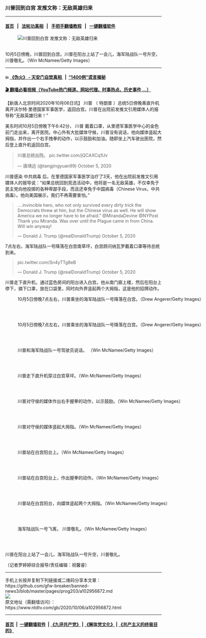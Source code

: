 ### 川普回到白宫 发推文称：无敌英雄归来
------------------------

#### [首页](https://github.com/gfw-breaker/banned-news3/blob/master/README.md) &nbsp;&nbsp;|&nbsp;&nbsp; [法轮功真相](https://github.com/begood0513/basic/blob/master/README.md)  &nbsp;&nbsp;|&nbsp;&nbsp; [手把手翻墙教程](https://github.com/gfw-breaker/guides/wiki)  &nbsp;&nbsp;|&nbsp;&nbsp; [一键翻墙软件](https://github.com/gfw-breaker/nogfw/blob/master/README.md)  



<div><div class="featured_image">
 <figure>
  <img alt="川普回到白宫 发推文称：无敌英雄归来" src="https://i.ntdtv.com/assets/uploads/2020/10/GettyImages-1278690375-800x450.jpg"/>
 </figure><br/>
 <span class="caption">
  10月5日傍晚，川普回到白宫。川普在阳台上站了一会儿，海军陆战队一号升空，川普敬礼。（Win McNamee/Getty Images）
 </span>
</div>
</div><hr/>

#### 💥 [《伪火》 - 天安门自焚真相 ](http://158.247.195.190:10000/videos/blog/weihuo.html)&nbsp; |&nbsp; [“1400例”谎言揭秘  ](http://158.247.195.190:10000/videos/blog/jiexi1400.html)

#### [ 🎬  翻墙必看视频（YouTube热门频道、网站代理、时事热点、历史事件 ...）](https://github.com/gfw-breaker/links/blob/master/banned.md)

<div><div class="post_content" itemprop="articleBody">
 <p>
  【新唐人北京时间2020年10月06日讯】
  <ok href="https://www.ntdtv.com/gb/川普.htm">
   川普
  </ok>
  （
  <ok href="https://www.ntdtv.com/gb/特朗普.htm">
   特朗普
  </ok>
  ）总统5日傍晚乘直升机离开沃尔特·里德国家军事医学，返回白宫。川普在出院前发推文引用媒体人的报导称“无敌英雄归来！”
 </p>
 <p>
  美东时间10月5日傍晚下午6:42分，
  <ok href="https://www.ntdtv.com/gb/川普.htm">
   川普
  </ok>
  戴着口罩，从里德军事医学中心的金色前门走出来，离开医院。中心外有大批媒体守候，川普没有说话，他向媒体竖起大拇指，并作出一个右手拽拳的动作，以示鼓励和加油。随即坐上汽车驶出医院，然后登上直升机返回白宫。
 </p>
 <blockquote class="twitter-tweet">
  <p dir="ltr" lang="zh">
   川普总统出院。
   <ok href="https://t.co/jQCAXCq1Uv">
    pic.twitter.com/jQCAXCq1Uv
   </ok>
  </p>
  <p>
   — 唐靖远 (@tangjingyuan99)
   <ok href="https://twitter.com/tangjingyuan99/status/1313258894941130752?ref_src=twsrc%5Etfw">
    October 5, 2020
   </ok>
  </p>
 </blockquote>
 <p>
  <script async="" charset="utf-8" src="https://platform.twitter.com/widgets.js">
  </script>
 </p>
 <p>
 </p>
 <p>
  川普感染
  <ok href="https://www.ntdtv.com/gb/中共病毒.htm">
   中共病毒
  </ok>
  后，在里德国家军事医学治疗了3天，他在出院前发推文引用媒体人的报导说：“如果总统回到竞选活动中，他将是一名无敌英雄，不仅幸免于民主党向他投掷的各种卑鄙手段，而且还幸免于中国病毒（Chinese Virus，中共病毒）。他向美国展示，我们不再需要害怕。”
 </p>
 <blockquote class="twitter-tweet">
  <p dir="ltr" lang="en">
   ….invincible hero, who not only survived every dirty trick the Democrats threw at him, but the Chinese virus as well. He will show America we no longer have to be afraid.”
   <ok href="https://twitter.com/mirandadevine?ref_src=twsrc%5Etfw">
    @MirandaDevine
   </ok>
   <ok href="https://twitter.com/nypost?ref_src=twsrc%5Etfw">
    @NYPost
   </ok>
   Thank you Miranda. Was over until the Plague came in from China. Will win anyway!
  </p>
  <p>
   — Donald J. Trump (@realDonaldTrump)
   <ok href="https://twitter.com/realDonaldTrump/status/1313266827653414913?ref_src=twsrc%5Etfw">
    October 5, 2020
   </ok>
  </p>
 </blockquote>
 <p>
  <script async="" charset="utf-8" src="https://platform.twitter.com/widgets.js">
  </script>
 </p>
 <p>
 </p>
 <p>
  7点左右，海军陆战队一号降落在白宫南草坪，白宫顾问纳瓦罗戴着口罩等待总统到来。
 </p>
 <blockquote class="twitter-tweet">
  <p dir="ltr" lang="und">
   <ok href="https://t.co/Sn4yTTg8eB">
    pic.twitter.com/Sn4yTTg8eB
   </ok>
  </p>
  <p>
   — Donald J. Trump (@realDonaldTrump)
   <ok href="https://twitter.com/realDonaldTrump/status/1313267143232942081?ref_src=twsrc%5Etfw">
    October 5, 2020
   </ok>
  </p>
 </blockquote>
 <p>
  <script async="" charset="utf-8" src="https://platform.twitter.com/widgets.js">
  </script>
 </p>
 <p>
 </p>
 <p>
  川普走下直升机，通过蓝色房间的阳台进入白宫。他从南门廊上楼，然后在阳台上停下，摘下口罩，放在口袋里，同时向外界竖起两个大拇指，这是他的招牌动作。
 </p>
 <figure class="wp-caption alignnone" id="attachment_102956882" style="width: 594px">
  <img alt="" class="size-full wp-image-102956882" src="https://i.ntdtv.com/assets/uploads/2020/10/gettyimages-1228916243-594x594.jpg">
   <br/><figcaption class="wp-caption-text">
    10月5日傍晚7点左右，川普乘坐的海军陆战队一号降落在白宫。（Drew Angerer/Getty Images）
   </figcaption><br/>
  </img>
 </figure><br/>
 <figure class="wp-caption alignnone" id="attachment_102956883" style="width: 594px">
  <img alt="" class="size-full wp-image-102956883" src="https://i.ntdtv.com/assets/uploads/2020/10/gettyimages-1228916341-594x594.jpg">
   <br/><figcaption class="wp-caption-text">
    10月5日傍晚7点左右，川普乘坐的海军陆战队一号降落在白宫。（Drew Angerer/Getty Images）
   </figcaption><br/>
  </img>
 </figure><br/>
 <figure class="wp-caption alignnone" id="attachment_102956884" style="width: 594px">
  <img alt="" class="size-full wp-image-102956884" src="https://i.ntdtv.com/assets/uploads/2020/10/gettyimages-1278689052-594x594.jpg"/>
  <br/><figcaption class="wp-caption-text">
   川普和海军陆战队一号驾驶员说话。 （Win McNamee/Getty Images）
  </figcaption><br/>
 </figure><br/>
 <figure class="wp-caption alignnone" id="attachment_102956885" style="width: 594px">
  <img alt="" class="size-full wp-image-102956885" src="https://i.ntdtv.com/assets/uploads/2020/10/gettyimages-1278689040-594x594.jpg"/>
  <br/><figcaption class="wp-caption-text">
   川普走下直升机穿过白宫草坪。（Win McNamee/Getty Images）
  </figcaption><br/>
 </figure><br/>
 <figure class="wp-caption alignnone" id="attachment_102956886" style="width: 594px">
  <img alt="" class="size-full wp-image-102956886" src="https://i.ntdtv.com/assets/uploads/2020/10/gettyimages-1278688338-594x594.jpg"/>
  <br/><figcaption class="wp-caption-text">
   川普对守侯的媒体作出右手握拳的动作，以示鼓励。（Win McNamee/Getty Images）
  </figcaption><br/>
 </figure><br/>
 <figure class="wp-caption alignnone" id="attachment_102956887" style="width: 594px">
  <img alt="" class="size-full wp-image-102956887" src="https://i.ntdtv.com/assets/uploads/2020/10/gettyimages-1278688337-594x594.jpg"/>
  <br/><figcaption class="wp-caption-text">
   川普对守侯的媒体竖起大拇指。（Win McNamee/Getty Images）
  </figcaption><br/>
 </figure><br/>
 <figure class="wp-caption alignnone" id="attachment_102956889" style="width: 594px">
  <img alt="" class="size-full wp-image-102956889" src="https://i.ntdtv.com/assets/uploads/2020/10/gettyimages-1278690383-594x594.jpg"/>
  <br/><figcaption class="wp-caption-text">
   川普站在白宫阳台上。（Win McNamee/Getty Images）
  </figcaption><br/>
 </figure><br/>
 <figure class="wp-caption alignnone" id="attachment_102956890" style="width: 594px">
  <img alt="" class="size-full wp-image-102956890" src="https://i.ntdtv.com/assets/uploads/2020/10/gettyimages-1278688233-594x594.jpg"/>
  <br/><figcaption class="wp-caption-text">
   川普站在白宫阳台上，作出握拳的动作。（Win McNamee/Getty Images）
  </figcaption><br/>
 </figure><br/>
 <figure class="wp-caption alignnone" id="attachment_102956891" style="width: 594px">
  <img alt="" class="size-full wp-image-102956891" src="https://i.ntdtv.com/assets/uploads/2020/10/gettyimages-1278689183-594x594.jpg"/>
  <br/><figcaption class="wp-caption-text">
   川普站在白宫阳台，向媒体竖起两个大拇指。（Win McNamee/Getty Images）
  </figcaption><br/>
 </figure><br/>
 <figure class="wp-caption alignnone" id="attachment_102956892" style="width: 594px">
  <img alt="" class="size-full wp-image-102956892" src="https://i.ntdtv.com/assets/uploads/2020/10/gettyimages-1278690375-594x594.jpg"/>
  <br/><figcaption class="wp-caption-text">
   海军陆战队一号飞离， 川普敬礼。（Win McNamee/Getty Images）
  </figcaption><br/>
 </figure><br/>
 <p>
  川普在阳台上站了一会儿，海军陆战队一号升空，川普敬礼。
 </p>
 <p>
  （记者罗婷婷综合报导/责任编辑：祝馨睿）
 </p>
 <div class="single_ad">
 </div>
</div>
</div>
<hr/>
手机上长按并复制下列链接或二维码分享本文章：<br/>
https://github.com/gfw-breaker/banned-news3/blob/master/pages/prog203/a102956872.md <br/>
<a href='https://github.com/gfw-breaker/banned-news3/blob/master/pages/prog203/a102956872.md'><img src='https://github.com/gfw-breaker/banned-news3/blob/master/pages/prog203/a102956872.md.png'/></a> <br/>
原文地址（需翻墙访问）：https://www.ntdtv.com/gb/2020/10/06/a102956872.html


------------------------
#### [首页](https://github.com/gfw-breaker/banned-news3/blob/master/README.md) &nbsp;|&nbsp; [一键翻墙软件](https://github.com/gfw-breaker/nogfw/blob/master/README.md) &nbsp;| [《九评共产党》](https://github.com/gfw-breaker/9ping.md/blob/master/README.md#九评之一评共产党是什么) | [《解体党文化》](https://github.com/gfw-breaker/jtdwh.md/blob/master/README.md) | [《共产主义的终极目的》](https://github.com/gfw-breaker/gczydzjmd.md/blob/master/README.md)


<img src='http://gfw-breaker.win/banned-news3/pages/prog203/a102956872.md' width='0px' height='0px'/>